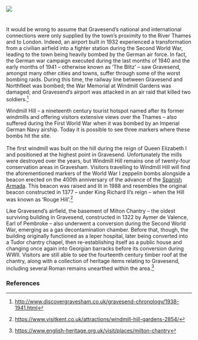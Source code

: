 <a href="https://beta.kent-maps.online"><img src="https://beta.kent-maps.online/juncture/ve-button.png"></a>
<param ve-config title="Gravesend" author="Hayley Smith" layout="vtl" banner="https://raw.githubusercontent.com/kent-map/images/main/banners/19c.jpg">

<param ve-entity eid="Q375314" aliases="Folkestone">

#

It would be wrong to assume that Gravesend’s national and international connections were only supplied by the town’s proximity to the River Thames and to London. Indeed, an airport built in 1932 experienced a transformation from a civilian airfield into a fighter station during the Second World War, leading to the town being heavily bombed by the German air force. In fact, the German war campaign executed during the last months of 1940 and the early months of 1941 – otherwise known as ‘The Blitz’ – saw Gravesend, amongst many other cities and towns, suffer through some of the worst bombing raids.  During this time, the railway line between Gravesend and Northfleet was bombed; the War Memorial at Windmill Gardens was damaged; and Gravesend’s airport was attacked in an air raid that killed two soldiers.[^ref1]   
<param ve-image url="https://stor.artstor.org/stor/44f84728-2548-48bc-9a14-67c47b94b6ef" label="From Mansfield's A History of Gravesend in the County of Kent, 1922" attribution="Photo by Astrid Stilma. By permission of Patrick Marrin">
<param ve-image url="https://upload.wikimedia.org/wikipedia/commons/e/eb/Gravesendmap_1946.jpg" label="Gravesend, 1946" attribution="OS, Public domain, via Wikimedia Commons">

Windmill Hill – a nineteenth century tourist hotspot named after its former windmills and offering visitors extensive views over the Thames – also suffered during the First World War when it was bombed by an Imperial German Navy airship. Today it is possible to see three markers where these bombs hit the site. 
<br><br>
The first windmill was built on the hill during the reign of Queen Elizabeth I and positioned at the highest point in Gravesend. Unfortunately the mills were destroyed over the years, but Windmill Hill remains one of twenty-four conservation areas in Gravesham. Visitors travelling to Windmill Hill will find the aforementioned markers of the World War I zeppelin bombs alongside a beacon erected on the 400th anniversary of the advance of the [Spanish Armada](/16c/16c-spanish-armada). This beacon was raised and lit in 1988 and resembles the original beacon constructed in 1377 – under King Richard II’s reign – when the Hill was known as ‘Rouge Hill’.[^ref2]  
<param ve-image url="https://upload.wikimedia.org/wikipedia/commons/0/0e/View_from_Windmill_Hill%2C_Gravesend_-_geograph.org.uk_-_1319868.jpg" label="View from Windmill Hill, Gravesend" attribution="Julia MG" license="CC BY-SA 2.0">

Like Gravesend’s airfield, the basement of Milton Chantry – the oldest surviving building in Gravesend, constructed in 1322 by Aymer de Valence, Earl of Pembroke – also underwent a conversion during the Second World War, emerging as a gas decontamination chamber. Before that, though, the building originally functioned as a leper hospital, later being converted into a Tudor chantry chapel, then re-establishing itself as a public house and changing once again into Georgian barracks before its conversion during WWII. Visitors are still able to see the fourteenth century timber roof at the chantry, along with a collection of heritage items relating to Gravesend, including several Roman remains unearthed within the area.[^ref3]  
<param ve-image url="https://upload.wikimedia.org/wikipedia/commons/6/6c/Milton_Chantry.jpg" label="Milton Chantry" attribution="Agw19666, via Wikimedia Commons" license="CC BY-SA 3.0">

### References

[^ref1]: http://www.discovergravesham.co.uk/gravesend-chronology/1938-1941.html 
[^ref2]: https://www.visitkent.co.uk/attractions/windmill-hill-gardens-2854/ 
[^ref3]: https://www.english-heritage.org.uk/visit/places/milton-chantry
